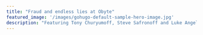 ```yaml
---
title: "Fraud and endless lies at Obyte"
featured_image: '/images/gohugo-default-sample-hero-image.jpg'
description: "Featuring Tony Churyumoff, Steve Safronoff and Luke Angell."
---
```


